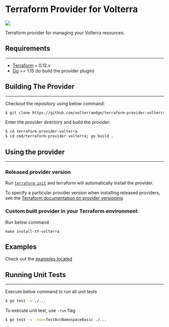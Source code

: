 # Terraform Provider for Volterra

![](https://www.volterra.io/img/main/logo.svg)

Terraform provider for managing your Volterra resources.

## Requirements
------------

-	[Terraform](https://www.terraform.io/downloads.html) = 0.12.x
-	[Go](https://golang.org/doc/install) >= 1.15 (to build the provider plugin)

## Building The Provider
------------------------

Checkout the repository using below command:

```sh
$ git clone https://github.com/volterraedge/terraform-provider-volterra.git
```

Enter the provider directory and build the provider:

```sh
$ cd terraform-provider-volterra
$ cd cmd/terraform-provider-volterra; go build .
```

## Using the provider
---------------------

### Released provider version

Run [`terraform init`](https://www.terraform.io/docs/commands/init.html) and terraform will automatically install the provider.

To specify a particular provider version when installing released providers, see the [Terraform documentation on provider versioning](https://www.terraform.io/docs/configuration/providers.html#version-provider-versions).

### Custom built provider in your Terraform environment

Run below command

```
make install-tf-volterra
```

## Examples

Check out the [examples located](examples)


## Running Unit Tests
---------------------

Execute below command to run all unit tests

```sh
$ go test -v ./...
```

To execute unit test, use `-run` flag

```sh
$ go test -v -run=TestAccNamespaceBasic ./...
```